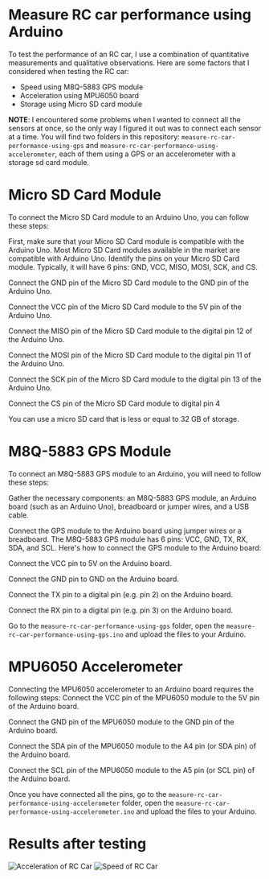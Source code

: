 # Measure RC car performance using Arduino

To test the performance of an RC car, I use a combination of quantitative measurements and qualitative observations. Here are some factors that I considered when testing the RC car:
* Speed using M8Q-5883 GPS module
* Acceleration using MPU6050 board
* Storage using Micro SD card module

**NOTE**: I encountered some problems when I wanted to connect all the sensors at once, so the only way I figured it out was to connect each sensor at a time.
You will find two folders in this repository: `measure-rc-car-performance-using-gps` and `measure-rc-car-performance-using-accelerometer`, each of them using a GPS or an accelerometer with a storage sd card module. 

# Micro SD Card Module

To connect the Micro SD Card module to an Arduino Uno, you can follow these steps:

First, make sure that your Micro SD Card module is compatible with the Arduino Uno. Most Micro SD Card modules available in the market are compatible with Arduino Uno.
Identify the pins on your Micro SD Card module. Typically, it will have 6 pins: GND, VCC, MISO, MOSI, SCK, and CS.

Connect the GND pin of the Micro SD Card module to the GND pin of the Arduino Uno.

Connect the VCC pin of the Micro SD Card module to the 5V pin of the Arduino Uno.

Connect the MISO pin of the Micro SD Card module to the digital pin 12 of the Arduino Uno.

Connect the MOSI pin of the Micro SD Card module to the digital pin 11 of the Arduino Uno.

Connect the SCK pin of the Micro SD Card module to the digital pin 13 of the Arduino Uno.

Connect the CS pin of the Micro SD Card module to digital pin 4

You can use a micro SD card that is less or equal to 32 GB of storage.


# M8Q-5883 GPS Module

To connect an M8Q-5883 GPS module to an Arduino, you will need to follow these steps:

Gather the necessary components: an M8Q-5883 GPS module, an Arduino board (such as an Arduino Uno), breadboard or jumper wires, and a USB cable.

Connect the GPS module to the Arduino board using jumper wires or a breadboard. The M8Q-5883 GPS module has 6 pins: VCC, GND, TX, RX, SDA, and SCL. Here's how to connect the GPS module to the Arduino board:

Connect the VCC pin to 5V on the Arduino board.

Connect the GND pin to GND on the Arduino board.

Connect the TX pin to a digital pin (e.g. pin 2) on the Arduino board.

Connect the RX pin to a digital pin (e.g. pin 3) on the Arduino board.

Go to the `measure-rc-car-performance-using-gps` folder, open the `measure-rc-car-performance-using-gps.ino` and upload the files to your Arduino.


# MPU6050 Accelerometer

Connecting the MPU6050 accelerometer to an Arduino board requires the following steps:
Connect the VCC pin of the MPU6050 module to the 5V pin of the Arduino board.

Connect the GND pin of the MPU6050 module to the GND pin of the Arduino board.

Connect the SDA pin of the MPU6050 module to the A4 pin (or SDA pin) of the Arduino board.

Connect the SCL pin of the MPU6050 module to the A5 pin (or SCL pin) of the Arduino board.

Once you have connected all the pins, go to the `measure-rc-car-performance-using-accelerometer` folder, open the `measure-rc-car-performance-using-accelerometer.ino` and upload the files to your Arduino.

# Results after testing
![Acceleration of RC Car](https://user-images.githubusercontent.com/22732627/227725207-1e2e20c0-c36b-4133-8a77-78cd41502531.png)
![Speed of RC Car](https://user-images.githubusercontent.com/22732627/227725204-1a669b17-4319-4295-86d1-05d28f47eaa1.png)


